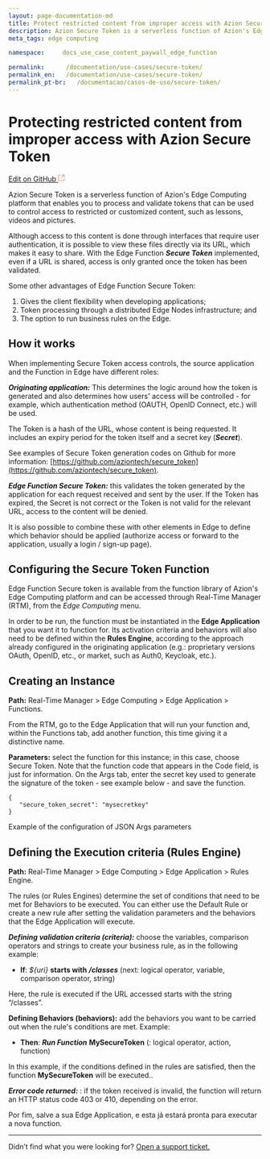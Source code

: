 ```yaml
---
layout: page-documentation-md
title: Protect restricted content from improper access with Azion Secure Token
description: Azion Secure Token is a serverless function of Azion's Edge Computing platform that enables you to process and validate tokens that can be used to control access to restricted or customized content, such as lessons, videos and pictures.
meta_tags: edge computing

namespace:     docs_use_case_content_paywall_edge_function

permalink:      /documentation/use-cases/secure-token/
permalink_en:   /documentation/use-cases/secure-token/
permalink_pt-br:   /documentacao/casos-de-uso/secure-token/
---
```

# Protecting restricted content from improper access with Azion Secure Token

[Edit on GitHub <svg width="14" height="14" xmlns="http://www.w3.org/2000/svg"><g fill="none" stroke="#F3652B"><path d="M4.81.71H.672v11.43H12.1V8.001" stroke-width=".8"/><path d="M6.87.786h5.155V5.94M6.31 6.5L12.026.786"/></g></svg>](https://github.com/aziontech/docs_en/edit/master/use-cases/content-azion-secure-token/2021-01-14-index.md)

Azion Secure Token is a serverless function of Azion's Edge Computing platform that enables you to process and validate tokens that can be used to control access to restricted or customized content, such as lessons, videos and pictures.

Although access to this content is done through interfaces that require user authentication, it is possible to view these files directly via its URL, which makes it easy to share. With the Edge Function ***Secure Token*** implemented, even if a URL is shared, access is only granted once the token has been validated.

Some other advantages of Edge Function Secure Token:

1.	Gives the client flexibility when developing applications;
2.	Token processing through a distributed Edge Nodes infrastructure; and
3.	The option to run business rules on the Edge.

## How it works

When implementing Secure Token access controls, the source application and the Function in Edge have different roles:

***Originating application:*** This determines the logic around how the token is generated and also determines how users' access will be controlled - for example, which authentication method (OAUTH, OpenID Connect, etc.) will be used.  

The Token is a hash of the URL, whose content is being requested. It includes an expiry period for the token itself and a secret key (***Secret***). 

See examples of Secure Token generation codes on Github for more information: [https://github.com/aziontech/secure_token](https://github.com/aziontech/secure_token).

***Edge Function Secure Token:*** this validates the token generated by the application for each request received and sent by the user. If the Token has expired, the Secret is not correct or the Token is not valid for the relevant URL, access to the content will be denied.

It is also possible to combine these with other elements in Edge to define which behavior should be applied (authorize access or forward to the application, usually a login / sign-up page).

## Configuring the Secure Token Function

Edge Function Secure token is available from the function library of Azion's Edge Computing platform and can be accessed through Real-Time Manager (RTM), from the _Edge Computing_ menu.

In order to be run, the function must be instantiated in the **Edge Application** that you want it to function for. Its activation criteria and behaviors will also need to be defined within the **Rules Engine**, according to the approach already configured in the originating application (e.g.: proprietary versions OAuth, OpenID, etc., or market, such as Auth0, Keycloak, etc.).

## Creating an Instance

**Path:** Real-Time Manager > Edge Computing > Edge Application > Functions.

From the RTM, go to the Edge Application that will run your function and, within the Functions tab, add another function, this time giving it a distinctive name.

**Parameters:** select the function for this instance; in this case, choose Secure Token. Note that the function code that appears in the Code field, is just for information. On the Args tab, enter the secret key used to generate the signature of the token - see example below - and save the function. 

~~~
{
   "secure_token_secret": "mysecretkey"
}
~~~
Example of the configuration of JSON Args parameters

## Defining the Execution criteria (Rules Engine)

**Path:** Real-Time Manager > Edge Computing > Edge Application > Rules Engine.

The rules (or Rules Engines) determine the set of conditions that need to be met for Behaviors to be executed. You can either use the Default Rule or create a new rule after setting the validation parameters and the behaviors that the Edge Application will execute.

***Defining validation criteria (criteria):*** choose the variables, comparison operators and strings to create your business rule, as in the following example:

* **If**: _${uri}_ **starts with** ***/classes***
(next: logical operator, variable, comparison operator, string)

Here, the rule is executed if the URL accessed starts with the string “/classes”.

**Defining Behaviors (behaviors):** add the behaviors you want to be carried out when the rule's conditions are met. Example:

* **Then**: ***Run Function*** **MySecureToken**
(: logical operator, action, function)

In this example, if the conditions defined in the rules are satisfied, then the function **MySecureToken** will be executed..

***Error code returned:*** : if the token received is invalid, the function will return an HTTP status code 403 or 410, depending on the error. 

Por fim, salve a sua Edge Application, e esta já estará pronta para executar a nova function.

---

Didn’t find what you were looking for? [Open a support ticket.](https://tickets.azion.com/)
